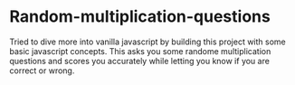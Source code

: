 # Random-multiplication-questions
Tried to dive more into vanilla javascript by building this project with some basic javascript concepts.
This asks you some randome multiplication questions and scores you accurately while letting you know if you are correct or wrong.
